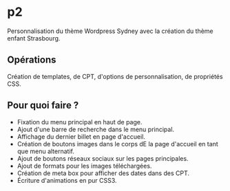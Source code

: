 # p2
Personnalisation du thème Wordpress Sydney avec la création du thème enfant Strasbourg. 

## Opérations

Création de templates, de CPT, d'options de personnalisation, de propriétés CSS.

## Pour quoi faire ? 

- Fixation du menu principal en haut de page.
- Ajout d'une barre de recherche dans le menu principal.
- Affichage du dernier billet en page d'accueil.
- Création de boutons images dans le corps dE la page d'accueil en tant que menu alternatif.
- Ajout de boutons réseaux sociaux sur les pages principales.
- Ajout de formats pour les images téléchargées.
- Création de meta box pour afficher des dates dans des CPT.
- Écriture d'animations en pur CSS3.